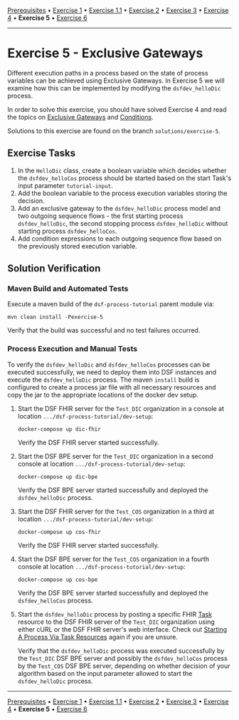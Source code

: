 [Prerequisites](prerequisites.md) • [Exercise 1](exercise-1.md) • [Exercise 1.1](exercise-1-1.md) • [Exercise 2](exercise-2.md) • [Exercise 3](exercise-3.md) • [Exercise 4](exercise-4.md) • **Exercise 5** • [Exercise 6](exercise-6.md)
___

# Exercise 5 - Exclusive Gateways
Different execution paths in a process based on the state of process variables can be achieved using Exclusive Gateways. In Exercise 5 we will examine how this can be implemented by modifying the `dsfdev_helloDic` process.

In order to solve this exercise, you should have solved Exercise 4 and read the topics on
[Exclusive Gateways](basic-concepts-and-guides.md#exclusive-gateways)
and [Conditions](basic-concepts-and-guides.md#conditions).

Solutions to this exercise are found on the branch `solutions/exercise-5`.

## Exercise Tasks
1. In the `HelloDic` class, create a boolean variable which decides whether the `dsfdev_helloCos` process should be started based on the start Task's input parameter `tutorial-input`.
2. Add the boolean variable to the process execution variables storing the decision.
3. Add an exclusive gateway to the `dsfdev_helloDic` process model and two outgoing sequence flows - the first starting process `dsfdev_helloDic`, the second stopping process `dsfdev_helloDic` without starting process `dsfdev_helloCos`.
4. Add condition expressions to each outgoing sequence flow based on the previously stored execution variable.

## Solution Verification
### Maven Build and Automated Tests
Execute a maven build of the `dsf-process-tutorial` parent module via:

```
mvn clean install -Pexercise-5
```

Verify that the build was successful and no test failures occurred.

### Process Execution and Manual Tests
To verify the `dsfdev_helloDic` and `dsfdev_helloCos` processes can be executed successfully, we need to deploy them into DSF instances and execute the `dsfdev_helloDic` process. The maven `install` build is configured to create a process jar file with all necessary resources and copy the jar to the appropriate locations of the docker dev setup.

1. Start the DSF FHIR server for the `Test_DIC` organization in a console at location `.../dsf-process-tutorial/dev-setup`:
   ```
   docker-compose up dic-fhir
   ```
   Verify the DSF FHIR server started successfully.

2. Start the DSF BPE server for the `Test_DIC` organization in a second console at location `.../dsf-process-tutorial/dev-setup`:
   ```
   docker-compose up dic-bpe
   ```
   Verify the DSF BPE server started successfully and deployed the `dsfdev_helloDic` process.

3. Start the DSF FHIR server for the `Test_COS` organization in a third at location `.../dsf-process-tutorial/dev-setup`:
   ```
   docker-compose up cos-fhir
   ```
   Verify the DSF FHIR server started successfully.

4. Start the DSF BPE server for the `Test_COS` organization in a fourth console at location `.../dsf-process-tutorial/dev-setup`:
   ```
   docker-compose up cos-bpe
   ```
   Verify the DSF BPE server started successfully and deployed the `dsfdev_helloCos` process. 

5. Start the `dsfdev_helloDic` process by posting a specific FHIR [Task](http://hl7.org/fhir/R4/task.html) resource to the DSF FHIR server of the `Test_DIC` organization using either cURL or the DSF FHIR server's web interface. Check out [Starting A Process Via Task Resources](basic-concepts-and-guides.md#starting-a-process-via-task-resources) again if you are unsure.

   Verify that the `dsfdev_helloDic` process was executed successfully by the `Test_DIC` DSF BPE server and possibly the `dsfdev_helloCos` process by the `Test_COS` DSF BPE server, depending on whether decision of your algorithm based on the input parameter allowed to start the `dsfdev_helloDic` process.

___
[Prerequisites](prerequisites.md) • [Exercise 1](exercise-1.md) • [Exercise 1.1](exercise-1-1.md) • [Exercise 2](exercise-2.md) • [Exercise 3](exercise-3.md) • [Exercise 4](exercise-4.md) • **Exercise 5** • [Exercise 6](exercise-6.md)